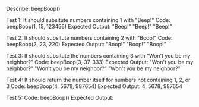 <!-- README -->
<!-- Tests -->
Describe: beepBoop()

Test 1:  It should subsitute numbers containing 1 with "Beep!"
Code: beepBoop(1, 15, 123456)
Expected Output: "Beep!" "Beep!" "Beep!"

Test 2: It should subsitute numbers containing 2 with "Boop!"
Code: beepBoop(2, 23, 220)
Expected Output: "Boop!" "Boop!" "Boop!"

Test 3: It should subsitute the numbers containing 3 with "Won't you be my neighbor?"
Code: beepBoop(3, 37, 333)
Expected Output: "Won't you be my neighbor?" "Won't you be my neighbor?" "Won't you be my neighbor?"

Test 4: It should return the number itself for numbers not containing 1, 2, or 3
Code: beepBoop(4, 5678, 987654)
Expected Output: 4, 5678, 987654

Test 5: 
Code: beepBoop()
Expected Output:

